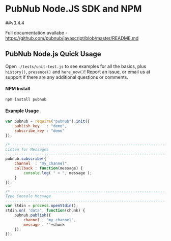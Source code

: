 # PubNub Node.JS SDK and NPM 
##v3.4.4

Full documentation availabe - https://github.com/pubnub/javascript/blob/master/README.md

## PubNub Node.js Quick Usage

Open `./tests/unit-test.js` to see examples for all the basics,
plus `history()`, `presence()` and `here_now()`! 
Report an issue, or email us at support if there are any
additional questions or comments.

#### NPM Install

```
npm install pubnub
```

#### Example Usage

```javascript
var pubnub = require("pubnub").init({
    publish_key   : "demo",
    subscribe_key : "demo"
});

/* ---------------------------------------------------------------------------
Listen for Messages
--------------------------------------------------------------------------- */
pubnub.subscribe({
    channel  : "my_channel",
    callback : function(message) {
        console.log( " > ", message );
    }
});

/* ---------------------------------------------------------------------------
Type Console Message
--------------------------------------------------------------------------- */
var stdin = process.openStdin();
stdin.on( 'data', function(chunk) {
    pubnub.publish({
        channel : "my_channel",
        message : ''+chunk
    });
});
```
